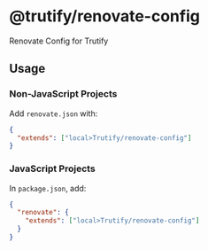 # @trutify/renovate-config

Renovate Config for Trutify

## Usage

### Non-JavaScript Projects

Add `renovate.json` with:

```json
{
  "extends": ["local>Trutify/renovate-config"]
}
```

### JavaScript Projects

In `package.json`, add:

```json
{
  "renovate": {
    "extends": ["local>Trutify/renovate-config"]
  }
}
```
